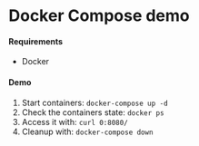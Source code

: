 # Docker Compose demo

#### Requirements

* Docker

#### Demo

1. Start containers: `docker-compose up -d`
2. Check the containers state: `docker ps`
3. Access it with: `curl 0:8080/`
4. Cleanup with: `docker-compose down`

